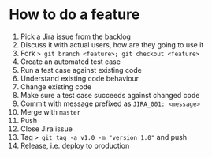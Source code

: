 # How to do a feature
1. Pick a Jira issue from the backlog
1. Discuss it with actual users, how are they going to use it 
1. Fork `> git branch <feature>; git checkout <feature>`
1. Create an automated test case
1. Run a test case against existing code
1. Understand existing code behaviour
1. Change existing code
1. Make sure a test case succeeds against changed code
1. Commit with message prefixed as `JIRA_001: <message>`
1. Merge with `master`
1. Push
1. Close Jira issue
1. Tag `> git tag -a v1.0 -m "version 1.0"` and push
1. Release, i.e. deploy to production 
